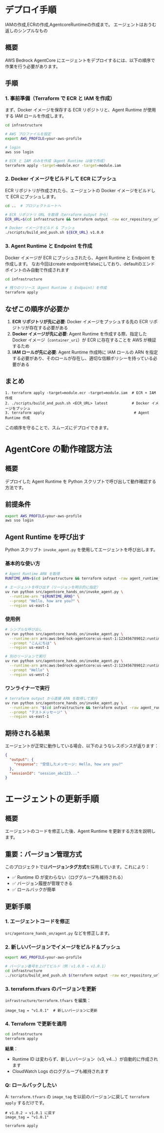 # デプロイ手順

IAMの作成,ECRの作成,AgentcoreRuntimeの作成まで。
エージェントはおうむ返しのシンプルなもの

## 概要

AWS Bedrock AgentCore にエージェントをデプロイするには、以下の順序で作業を行う必要があります。

## 手順

### 1. 事前準備（Terraform で ECR と IAM を作成）

まず、Docker イメージを保存する ECR リポジトリと、Agent Runtime が使用する IAM ロールを作成します。

```bash
cd infrastructure

# AWS プロファイルを設定
export AWS_PROFILE=your-aws-profile

# login
aws sso login

# ECR と IAM のみを作成（Agent Runtime は後で作成）
terraform apply -target=module.ecr -target=module.iam
```

### 2. Docker イメージをビルドして ECR にプッシュ

ECR リポジトリが作成されたら、エージェントの Docker イメージをビルドして ECR にプッシュします。

```bash
cd ..  # プロジェクトルートへ

# ECR リポジトリ URL を取得（terraform output から）
ECR_URL=$(cd infrastructure && terraform output -raw ecr_repository_url)

# Docker イメージをビルド & プッシュ
./scripts/build_and_push.sh ${ECR_URL} v1.0.0
```

### 3. Agent Runtime と Endpoint を作成

Docker イメージが ECR にプッシュされたら、Agent Runtime と Endpoint を作成します。
なお今回はcreate endpointをfalseにしており、defaultのエンドポイントのみ自動で作成されます

```bash
cd infrastructure

# 残りのリソース（Agent Runtime と Endpoint）を作成
terraform apply
```

## なぜこの順序が必要か

1. **ECR リポジトリが先に必要**: Docker イメージをプッシュする先の ECR リポジトリが存在する必要がある
2. **Docker イメージが先に必要**: Agent Runtime を作成する際、指定した Docker イメージ（`container_uri`）が ECR に存在することを AWS が検証するため
3. **IAM ロールが先に必要**: Agent Runtime 作成時に IAM ロールの ARN を指定する必要があり、そのロールが存在し、適切な信頼ポリシーを持っている必要がある

## まとめ

```
1. terraform apply -target=module.ecr -target=module.iam  # ECR + IAM 作成
2. ./scripts/build_and_push.sh <ECR_URL> latest           # Docker イメージをプッシュ
3. terraform apply                                         # Agent Runtime 作成
```

この順序を守ることで、スムーズにデプロイできます。


# AgentCore の動作確認方法

## 概要

デプロイした Agent Runtime を Python スクリプトで呼び出して動作確認する方法です。

## 前提条件

```bash
export AWS_PROFILE=your-aws-profile
aws sso login
```

## Agent Runtime を呼び出す

Python スクリプト `invoke_agent.py` を使用してエージェントを呼び出します。

### 基本的な使い方

```bash
# Agent Runtime ARN を取得
RUNTIME_ARN=$(cd infrastructure && terraform output -raw agent_runtime_arn)

# エージェントを呼び出す（リージョンを明示的に指定）
uv run python src/agentcore_hands_on/invoke_agent.py \
  --runtime-arn "${RUNTIME_ARN}" \
  --prompt "Hello, how are you?" \
  --region us-east-1
```

### 使用例

```bash
# シンプルな呼び出し
uv run python src/agentcore_hands_on/invoke_agent.py \
  --runtime-arn arn:aws:bedrock-agentcore:us-east-1:123456789012:runtime/my-agent-xxx \
  --prompt "こんにちは" \
  --region us-east-1

# 別のリージョンで実行
uv run python src/agentcore_hands_on/invoke_agent.py \
  --runtime-arn arn:aws:bedrock-agentcore:us-west-2:123456789012:runtime/my-agent-xxx \
  --prompt "Hello" \
  --region us-west-2
```

### ワンライナーで実行

```bash
# terraform output から直接 ARN を取得して実行
uv run python src/agentcore_hands_on/invoke_agent.py \
  --runtime-arn "$(cd infrastructure && terraform output -raw agent_runtime_arn)" \
  --prompt "テストメッセージ" \
  --region us-east-1
```

## 期待される結果

エージェントが正常に動作している場合、以下のようなレスポンスが返ります：

```json
{
  "output": {
    "response": "受信したメッセージ: Hello, how are you?"
  },
  "sessionId": "session_abc123..."
}
```

# エージェントの更新手順

## 概要

エージェントのコードを修正した後、Agent Runtime を更新する方法を説明します。

## 重要：バージョン管理方式

このプロジェクトでは**バージョンタグ方式**を採用しています。これにより：
- ✅ Runtime ID が変わらない（ロググループも維持される）
- ✅ バージョン履歴が管理できる
- ✅ ロールバックが簡単

## 更新手順

### 1. エージェントコードを修正

`src/agentcore_hands_on/agent.py` などを修正します。

### 2. 新しいバージョンでイメージをビルド＆プッシュ

```bash
export AWS_PROFILE=your-aws-profile

# バージョン番号を上げてビルド（例：v1.0.0 → v1.0.1）
cd infrastructure
../scripts/build_and_push.sh $(terraform output -raw ecr_repository_url) v1.0.1
```

### 3. terraform.tfvars のバージョンを更新

`infrastructure/terraform.tfvars` を編集：

```hcl
image_tag = "v1.0.1"  # 新しいバージョンに更新
```

### 4. Terraform で更新を適用

```bash
cd infrastructure
terraform apply
```

**結果**：
- Runtime ID は変わらず、新しいバージョン（v3, v4...）が自動的に作成されます
- CloudWatch Logs のロググループも維持されます


### Q: ロールバックしたい

A: `terraform.tfvars` の `image_tag` を以前のバージョンに戻して `terraform apply` するだけです。

```hcl
# v1.0.2 → v1.0.1 に戻す
image_tag = "v1.0.1"
```

```bash
terraform apply
```

